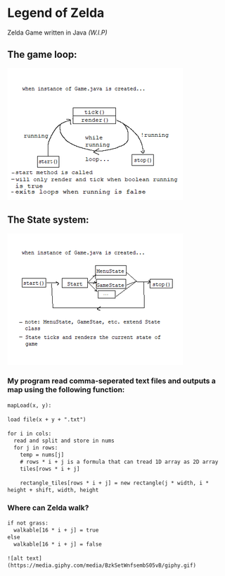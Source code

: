 # Legend of Zelda
Zelda Game written in Java *(W.I.P)*

## The game loop:
![alt text](ex_1.png?raw=true "Title")
## The State system:
![alt text](ex_2.png?raw=true "Title")

### My program read comma-seperated text files and outputs a map using the following function:

```
mapLoad(x, y):

load file(x + y + ".txt")

for i in cols:
  read and split and store in nums
  for j in rows:
    temp = nums[j]
    # rows * i + j is a formula that can tread 1D array as 2D array
    tiles[rows * i + j]
    
    rectangle_tiles[rows * i + j] = new rectangle(j * width, i * height + shift, width, height
```
### Where can Zelda walk?
```
if not grass:
  walkable[16 * i + j] = true
else
  walkable[16 * i + j] = false
  
![alt text](https://media.giphy.com/media/BzkSetWnfsembS05vB/giphy.gif)



